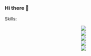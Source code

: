 ### Hi there 👋
Skills:
<p align="center">
<!-- [![Web Dev Skills] -->
  <img src="https://skillicons.dev/icons?i=html,css,js,nodejs,express,react,django,py,cs&theme=dark&perline=5" />
  <br />
<!-- [![Database Skills] -->
  <img src="https://skillicons.dev/icons?i=mongodb,mysql,postgres&theme=dark&perline=5" />
  <br />
<!-- [![Cloud Services Skills]( -->
  <img src="https://skillicons.dev/icons?i=aws,gcp,heroku&theme=dark&perline=5" />
  <br />
<!-- [![Version Control / Collaboration Skills] -->
  <img src="https://skillicons.dev/icons?i=github,replit,discord&theme=dark&perline=5" />
  <br />
<!-- [![IDE / Tools Skills] -->
  <img src="https://skillicons.dev/icons?i=vscode,npm,figma&theme=dark&perline=5" />
  <br />
<!-- [![Graphic / Game Dev Skills] -->
  <img src="https://skillicons.dev/icons?i=blender,unity,ae,ai,ps,pr&theme=dark&perline=5 />
  <br />
</p>

<!--
**aaronfnp/aaronfnp** is a ✨ _special_ ✨ repository because its `README.md` (this file) appears on your GitHub profile.

Here are some ideas to get you started:

- 🔭 I’m currently working on ...
- 🌱 I’m currently learning ...
- 👯 I’m looking to collaborate on ...
- 🤔 I’m looking for help with ...
- 💬 Ask me about ...
- 📫 How to reach me: ...
- 😄 Pronouns: ...
- ⚡ Fun fact: ...
-->
